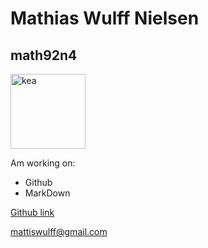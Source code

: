 # Mathias Wulff Nielsen
## math92n4

<img width="120" alt="kea" src="https://user-images.githubusercontent.com/112948957/215455452-fd19c19c-642c-4a34-8e66-d873326e3028.PNG">

Am working on:
* Github
* MarkDown

[Github link](https://github.com/math92n4)

mattiswulff@gmail.com
